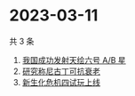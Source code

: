 # 2023-03-11

共 3 条

<!-- BEGIN -->
<!-- 最后更新时间 Sat Mar 11 2023 07:07:21 GMT+0800 (China Standard Time) -->

1. [我国成功发射天绘六号 A/B 星](https://www.zhihu.com/search?q=%E6%88%91%E5%9B%BD%E6%88%90%E5%8A%9F%E5%8F%91%E5%B0%84%E5%A4%A9%E7%BB%98%E5%85%AD%E5%8F%B7%20A%2FB%20%E6%98%9F)
1. [研究称尼古丁可抗衰老](https://www.zhihu.com/search?q=%E7%A0%94%E7%A9%B6%E7%A7%B0%E5%B0%BC%E5%8F%A4%E4%B8%81%E5%8F%AF%E6%8A%97%E8%A1%B0%E8%80%81)
1. [新生化危机四试玩上线](https://www.zhihu.com/search?q=%E6%96%B0%E7%94%9F%E5%8C%96%E5%8D%B1%E6%9C%BA%E5%9B%9B%E8%AF%95%E7%8E%A9%E4%B8%8A%E7%BA%BF)

<!-- END -->
